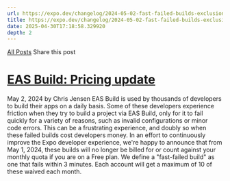 ```yaml
---
url: https://expo.dev/changelog/2024-05-02-fast-failed-builds-exclusion
title: https://expo.dev/changelog/2024-05-02-fast-failed-builds-exclusion
date: 2025-04-30T17:18:58.329920
depth: 2
---
```


[All Posts](https://expo.dev/changelog)
Share this post
# [EAS Build: Pricing update](https://expo.dev/changelog/2024-05-02-fast-failed-builds-exclusion)
May 2, 2024 by
Chris Jensen
EAS Build is used by thousands of developers to build their apps on a daily basis. Some of these developers experience friction when they try to build a project via EAS Build, only for it to fail quickly for a variety of reasons, such as invalid configurations or minor code errors. This can be a frustrating experience, and doubly so when these failed builds cost developers money.
In an effort to continuously improve the Expo developer experience, we're happy to announce that from May 1, 2024, these builds will no longer be billed for or count against your monthly quota if you are on a Free plan. We define a "fast-failed build" as one that fails within 3 minutes. Each account will get a maximum of 10 of these waived each month.

